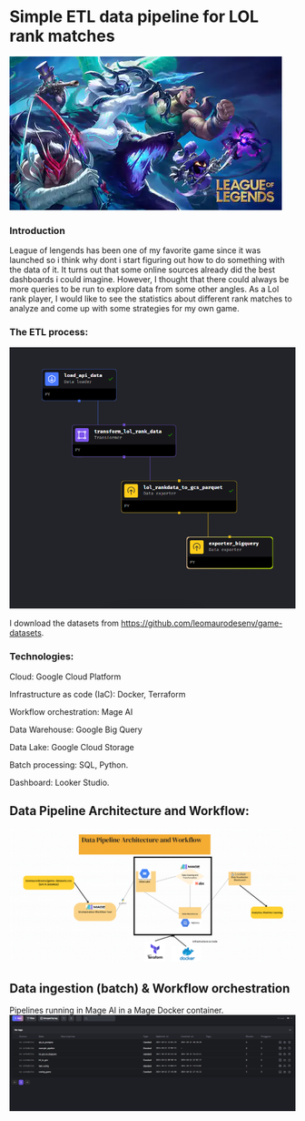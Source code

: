 # Simple ETL data pipeline for LOL rank matches

![alt text](screenshots_from_local/EGS_LeagueofLegends_RiotGames_S1_2560x1440-80471666c140f790f28dff68d72c384b.webp)

### Introduction
League of lengends has been one of my favorite game since it was launched so i think why dont i start figuring out how to do something with the data of it. It turns out that some online sources already did the best dashboards i could imagine. However, I thought that there could always be more queries to be run to explore data from some other angles. As a Lol rank player, I would like to see the statistics about different rank matches to analyze and come up with some strategies for my own game.

### The ETL process:
![alt text](screenshots_from_local/ETL.png)

I download the datasets from https://github.com/leomaurodesenv/game-datasets.
### Technologies:
Cloud: Google Cloud Platform

Infrastructure as code (IaC): Docker, Terraform

Workflow orchestration: Mage AI

Data Warehouse: Google Big Query

Data Lake: Google Cloud Storage

Batch processing: SQL, Python.

Dashboard: Looker Studio.

## Data Pipeline Architecture and Workflow:
![alt text](screenshots_from_local/DE_pipeline_Architecture.png)


## Data ingestion (batch) & Workflow orchestration

Pipelines running in Mage AI in a Mage Docker container.
![alt text](<screenshots_from_local/Screenshot 2024-10-15 142835.png>)
